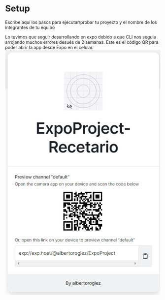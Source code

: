 # Setup

Escribe aquí los pasos para ejecutar/probar tu proyecto y el nombre de los integrantes de tu equipo

Lo tuvimos que seguir desarrollando en expo debido a que CLI nos seguia arrojando muchos errores desués de 2 semanas.
Este es el código QR para poder abrir la app desde Expo en el celular.
![QR](Recetario.png)
